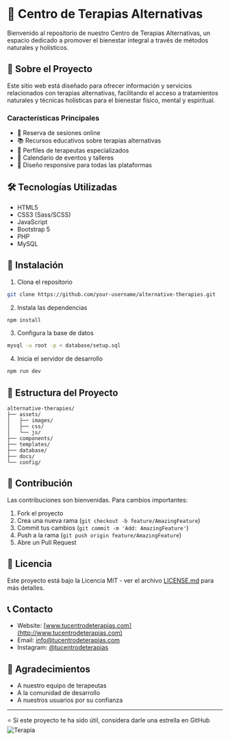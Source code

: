 # 🌿 Centro de Terapias Alternativas

Bienvenido al repositorio de nuestro Centro de Terapias Alternativas, un espacio dedicado a promover el bienestar integral a través de métodos naturales y holísticos.

## 🎯 Sobre el Proyecto

Este sitio web está diseñado para ofrecer información y servicios relacionados con terapias alternativas, facilitando el acceso a tratamientos naturales y técnicas holísticas para el bienestar físico, mental y espiritual.

### Características Principales

- 💆 Reserva de sesiones online
- 📚 Recursos educativos sobre terapias alternativas
- 👥 Perfiles de terapeutas especializados
- 📅 Calendario de eventos y talleres
- 📱 Diseño responsive para todas las plataformas

## 🛠️ Tecnologías Utilizadas

- HTML5
- CSS3 (Sass/SCSS)
- JavaScript
- Bootstrap 5
- PHP
- MySQL

## 🚀 Instalación

1. Clona el repositorio
```bash
git clone https://github.com/your-username/alternative-therapies.git
```

2. Instala las dependencias
```bash
npm install
```

3. Configura la base de datos
```bash
mysql -u root -p < database/setup.sql
```

4. Inicia el servidor de desarrollo
```bash
npm run dev
```

## 📂 Estructura del Proyecto

```
alternative-therapies/
├── assets/
│   ├── images/
│   ├── css/
│   └── js/
├── components/
├── templates/
├── database/
├── docs/
└── config/
```

## 🤝 Contribución

Las contribuciones son bienvenidas. Para cambios importantes:

1. Fork el proyecto
2. Crea una nueva rama (`git checkout -b feature/AmazingFeature`)
3. Commit tus cambios (`git commit -m 'Add: AmazingFeature'`)
4. Push a la rama (`git push origin feature/AmazingFeature`)
5. Abre un Pull Request

## 📜 Licencia

Este proyecto está bajo la Licencia MIT - ver el archivo [LICENSE.md](LICENSE.md) para más detalles.

## 📞 Contacto

- Website: [www.tucentrodeterapias.com](http://www.tucentrodeterapias.com)
- Email: info@tucentrodeterapias.com
- Instagram: [@tucentrodeterapias](https://instagram.com/tucentrodeterapias)

## 🙏 Agradecimientos

- A nuestro equipo de terapeutas
- A la comunidad de desarrollo
- A nuestros usuarios por su confianza

---
⭐️ Si este proyecto te ha sido útil, considera darle una estrella en GitHub
![Terapia](https://github.com/OslarCode/Terapia/blob/main/img/screencapture.png)
